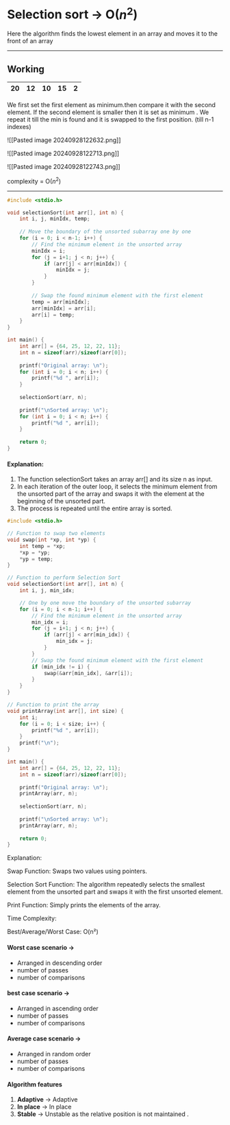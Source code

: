# Selection sort -> O($n^2$)


Here the algorithm finds the lowest element in an array and moves it  to the front of an array 

---
## Working 

| 20  | 12  | 10  | 15  |  2  |
| :-: | :-: | :-: | :-: | :-: |

We first set the first element as minimum.then compare  it with the second element. If the second element is smaller then it is set as minimum . We repeat it till the min is found and it is swapped to the first position. (till n-1 indexes)

![[Pasted image 20240928122632.png]]

![[Pasted image 20240928122713.png]]

![[Pasted image 20240928122743.png]]

complexity = O($n^2$)

---



```c
#include <stdio.h>

void selectionSort(int arr[], int n) {
    int i, j, minIdx, temp;
    
    // Move the boundary of the unsorted subarray one by one
    for (i = 0; i < n-1; i++) {
        // Find the minimum element in the unsorted array
        minIdx = i;
        for (j = i+1; j < n; j++) {
            if (arr[j] < arr[minIdx]) {
                minIdx = j;
            }
        }
        
        // Swap the found minimum element with the first element
        temp = arr[minIdx];
        arr[minIdx] = arr[i];
        arr[i] = temp;
    }
}

int main() {
    int arr[] = {64, 25, 12, 22, 11};
    int n = sizeof(arr)/sizeof(arr[0]);
    
    printf("Original array: \n");
    for (int i = 0; i < n; i++) {
        printf("%d ", arr[i]);
    }
    
    selectionSort(arr, n);
    
    printf("\nSorted array: \n");
    for (int i = 0; i < n; i++) {
        printf("%d ", arr[i]);
    }
    
    return 0;
}
```

#### Explanation:
1. The function selectionSort takes an array arr[] and its size n as input.
2. In each iteration of the outer loop, it selects the minimum element from the unsorted part of the array and swaps it with the element at the beginning of the unsorted part.
3. The process is repeated until the entire array is sorted.

```c
#include <stdio.h>

// Function to swap two elements
void swap(int *xp, int *yp) {
    int temp = *xp;
    *xp = *yp;
    *yp = temp;
}

// Function to perform Selection Sort
void selectionSort(int arr[], int n) {
    int i, j, min_idx;

    // One by one move the boundary of the unsorted subarray
    for (i = 0; i < n-1; i++) {
        // Find the minimum element in the unsorted array
        min_idx = i;
        for (j = i+1; j < n; j++) {
            if (arr[j] < arr[min_idx]) {
                min_idx = j;
            }
        }
        // Swap the found minimum element with the first element
        if (min_idx != i) {
            swap(&arr[min_idx], &arr[i]);
        }
    }
}

// Function to print the array
void printArray(int arr[], int size) {
    int i;
    for (i = 0; i < size; i++) {
        printf("%d ", arr[i]);
    }
    printf("\n");
}

int main() {
    int arr[] = {64, 25, 12, 22, 11};
    int n = sizeof(arr)/sizeof(arr[0]);
    
    printf("Original array: \n");
    printArray(arr, n);
    
    selectionSort(arr, n);
    
    printf("\nSorted array: \n");
    printArray(arr, n);
    
    return 0;
}
```

Explanation:

Swap Function: Swaps two values using pointers.

Selection Sort Function: The algorithm repeatedly selects the smallest element from the unsorted part and swaps it with the first unsorted element.

Print Function: Simply prints the elements of the array.


Time Complexity:

Best/Average/Worst Case: O(n²)

#### **Worst case scenario** ->
- Arranged in descending order 
- number of passes
- number of comparisons

#### **best case scenario** ->
- Arranged in ascending order 
- number of passes
- number of comparisons

#### **Average case scenario** ->
- Arranged in random order 
- number of passes
- number of comparisons
####  Algorithm features 

1. **Adaptive** -> Adaptive 
2. **In place** -> In place 
3. **Stable** -> Unstable as the relative position is not maintained .
